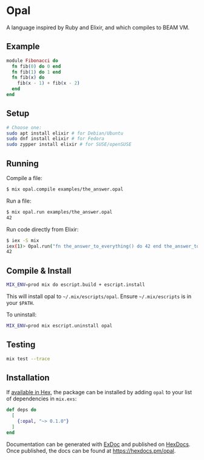 # Opal

A language inspired by Ruby and Elixir, and which compiles to BEAM VM.

## Example

```elixir
module Fibonacci do
  fn fib(0) do 0 end
  fn fib(1) do 1 end
  fn fib(x) do
    fib(x - 1) + fib(x - 2)
  end
end
```

## Setup

```bash
# Choose one:
sudo apt install elixir # for Debian/Ubuntu
sudo dnf install elixir # for Fedora
sudo zypper install elixir # for SUSE/openSUSE
```

## Running

Compile a file:
```bash
$ mix opal.compile examples/the_answer.opal
```

Run a file:
```bash
$ mix opal.run examples/the_answer.opal
42
```

Run code directly from Elixir:
```bash
$ iex -S mix
iex(1)> Opal.run("fn the_answer_to_everything() do 42 end the_answer_to_everything()")
42
```

## Compile & Install

```bash
MIX_ENV=prod mix do escript.build + escript.install
```

This will install opal to `~/.mix/escripts/opal`. Ensure `~/.mix/escripts` is in your `$PATH`.

To uninstall:
```bash
MIX_ENV=prod mix escript.uninstall opal
```

## Testing

```bash
mix test --trace
```

## Installation

If [available in Hex](https://hex.pm/docs/publish), the package can be installed
by adding `opal` to your list of dependencies in `mix.exs`:

```elixir
def deps do
  [
    {:opal, "~> 0.1.0"}
  ]
end
```

Documentation can be generated with [ExDoc](https://github.com/elixir-lang/ex_doc)
and published on [HexDocs](https://hexdocs.pm). Once published, the docs can
be found at <https://hexdocs.pm/opal>.


